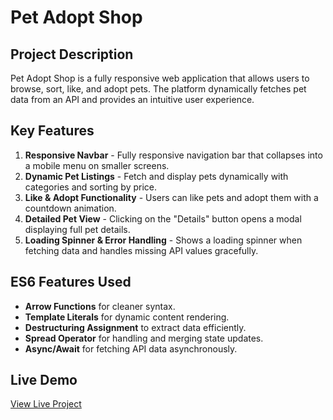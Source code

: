 # Pet Adopt Shop

## Project Description
Pet Adopt Shop is a fully responsive web application that allows users to browse, sort, like, and adopt pets. The platform dynamically fetches pet data from an API and provides an intuitive user experience.

## Key Features
1. **Responsive Navbar** - Fully responsive navigation bar that collapses into a mobile menu on smaller screens.
2. **Dynamic Pet Listings** - Fetch and display pets dynamically with categories and sorting by price.
3. **Like & Adopt Functionality** - Users can like pets and adopt them with a countdown animation.
4. **Detailed Pet View** - Clicking on the "Details" button opens a modal displaying full pet details.
5. **Loading Spinner & Error Handling** - Shows a loading spinner when fetching data and handles missing API values gracefully.

## ES6 Features Used
- **Arrow Functions** for cleaner syntax.
- **Template Literals** for dynamic content rendering.
- **Destructuring Assignment** to extract data efficiently.
- **Spread Operator** for handling and merging state updates.
- **Async/Await** for fetching API data asynchronously.

## Live Demo
[View Live Project]([https://pet-adopt-shop.surge.sh](https://pet-adopt-shop.surge.sh/))
